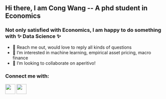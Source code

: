 ## Hi there, I am Cong Wang -- A phd student in Economics

### Not only satisfied with Economics, I am happy to do something with ✨ Data Science ✨ 
- 👋 Reach me out, would love to reply all kinds of questions
- 👀 I’m interested in machine learning, empirical asset pricing, macro finance
- 💞️ I’m looking to collaborate on aperitivo!

### Connect me with:
<img height="32" width="32" src="https://cdn.jsdelivr.net/npm/simple-icons@v7/icons/[YOUTUBE].svg" />
<img height="32" width="32" src="https://unpkg.com/simple-icons@v7/icons/[TWITTER].svg" />

<!---
CongWang141/CongWang141 is a ✨ special ✨ repository because its `README.md` (this file) appears on your GitHub profile.
You can click the Preview link to take a look at your changes.
--->
